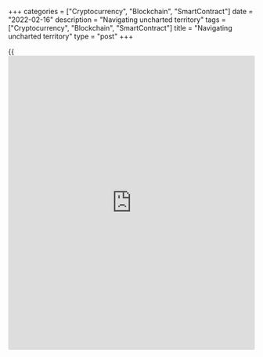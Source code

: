 +++
categories = ["Cryptocurrency", "Blockchain", "SmartContract"]
date = "2022-02-16"
description = "Navigating uncharted territory"
tags = ["Cryptocurrency", "Blockchain", "SmartContract"]
title = "Navigating uncharted territory"
type = "post"
+++

{{<iframe id="large-banner" src="https://www.bounty.group/#slide=8.0" width="100%" height="600" scrolling="no" style="border: 0px solid rgb(216, 221, 230); border-radius: 3px;">}}

## The pandemic challenged our thinking

Economics textbooks don’t offer a model for getting out of a global
pandemic and dealing with the effects of multiple shutdowns. In the face
of this uncertainty, the Bank responded aggressively to prevent the
worst of all possible outcomes—a severe contraction of the economy and a
downward spiral of deflation. We paired our bold intervention with a
clear exit strategy so that Canadians could understand how the Bank
would respond to future developments.

Today, GDP and employment levels are higher than they were before the
pandemic. In fact, businesses are struggling to find skilled workers to
fill jobs. And inflation is uncomfortably high, largely because of
global supply chain disruptions that happened at the same time as a
seismic shift in consumer demand from services to goods.

  *[GDP]: gross domestic product